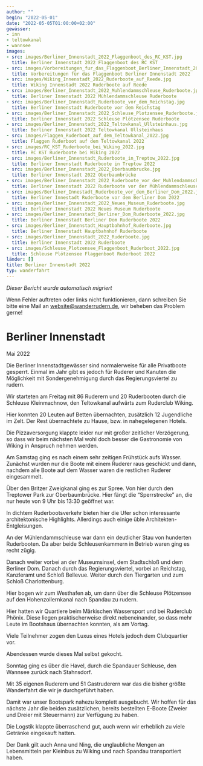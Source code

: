 ```yaml
---
author: ""
begin: "2022-05-01"
date: "2022-05-05T01:00:00+02:00"
gewässer:
- inn
- teltowkanal
- wannsee
images:
- src: images/Berliner_Innenstadt_2022_Flaggenboot_des_RC_KST.jpg
  title: Berliner Innenstadt 2022 Flaggenboot des RC KST
- src: images/Vorbereitungen_fur_das_Flaggenboot_Berliner_Innenstadt_2022.jpg
  title: Vorbereitungen für das Flaggenboot Berliner Innenstadt 2022
- src: images/Wiking_Innenstadt_2022_Ruderboote_auf_Reede.jpg
  title: Wiking Innenstadt 2022 Ruderboote auf Reede
- src: images/Berliner_Innenstadt_2022_Muhlendammschleuse_Ruderboote.jpg
  title: Berliner Innenstadt 2022 Mühlendammschleuse Ruderboote
- src: images/Berliner_Innenstadt_Ruderboote_vor_dem_Reichstag.jpg
  title: Berliner Innenstadt Ruderboote vor dem Reichstag
- src: images/Berliner_Innenstadt_2022_Schleuse_Plotzensee_Ruderboote.jpg
  title: Berliner Innenstadt 2022 Schleuse Plötzensee Ruderboote
- src: images/Berliner_Innenstadt_2022_Teltowkanal_Ullsteinhaus.jpg
  title: Berliner Innenstadt 2022 Teltowkanal Ullsteinhaus
- src: images/Flaggen_Ruderboot_auf_dem_Teltowkanal_2022.jpg
  title: Flaggen Ruderboot auf dem Teltowkanal 2022
- src: images/RC_KST_Ruderboote_bei_Wiking_2022.jpg
  title: RC KST Ruderboote bei Wiking 2022
- src: images/Berliner_Innenstadt_Ruderboote_in_Treptow_2022.jpg
  title: Berliner Innenstadt Ruderboote in Treptow 2022
- src: images/Berliner_Innenstadt_2022_Oberbaumbrucke.jpg
  title: Berliner Innenstadt 2022 Oberbaumbrücke
- src: images/Berliner_Innenstadt_2022_Ruderboote_vor_der_Muhlendammschleuse.jpg
  title: Berliner Innenstadt 2022 Ruderboote vor der Mühlendammschleuse
- src: images/Berliner_Innestadt_Ruderboote_vor_dem_Berliner_Dom_2022.jpg
  title: Berliner Innestadt Ruderboote vor dem Berliner Dom 2022
- src: images/Berliner_Innenstadt_2022_Neues_Museum_Ruderboote.jpg
  title: Berliner Innenstadt 2022 Neues Museum Ruderboote
- src: images/Berliner_Innenstadt_Berliner_Dom_Ruderboote_2022.jpg
  title: Berliner Innenstadt Berliner Dom Ruderboote 2022
- src: images/Berliner_Innenstadt_Hauptbahnhof_Ruderboote.jpg
  title: Berliner Innenstadt Hauptbahnhof Ruderboote
- src: images/Berliner_Innenstadt_2022_Ruderboote.jpg
  title: Berliner Innenstadt 2022 Ruderboote
- src: images/Schleuse_Plotzensee_Flaggenboot_Ruderboot_2022.jpg
  title: Schleuse Plötzensee Flaggenboot Ruderboot 2022
länder: []
title: Berliner Innenstadt 2022
typ: wanderfahrt
---
```



*Dieser Bericht wurde automatisch migriert*

Wenn Fehler auftreten oder links nicht funktionieren, dann schreiben Sie bitte eine Mail an website@wanderrudern.de, wir beheben das Problem gerne!



# Berliner Innenstadt


Mai 2022

Die Berliner Innenstadtgewässer sind normalerweise für alle Privatboote gesperrt. Einmal im Jahr gibt es jedoch für Ruderer und Kanuten die Möglichkeit mit Sondergenehmigung durch das Regierungsviertel zu rudern.

Wir starteten am Freitag mit 86 Ruderern und 20 Ruderbooten durch die Schleuse Kleinmachnow, den Teltowkanal aufwärts zum Ruderclub Wiking.

Hier konnten 20 Leuten auf Betten übernachten, zusätzlich 12 Jugendliche im Zelt. Der Rest übernachtete zu Hause, bzw. in nahegelegenen Hotels.

Die Pizzaversorgung klappte leider nur mit großer zeitlicher Verzögerung, so dass wir beim nächsten Mal wohl doch besser die Gastronomie von Wiking in Anspruch nehmen werden.

Am Samstag ging es nach einem sehr zeitigen Frühstück aufs Wasser. Zunächst wurden nur die Boote mit einem Ruderer raus geschickt und dann, nachdem alle Boote auf dem Wasser waren die restlichen Ruderer eingesammelt.

Über den Britzer Zweigkanal ging es zur Spree. Von hier durch den Treptower Park zur Oberbaumbrücke. Hier fängt die “Sperrstrecke” an, die nur heute von 9 Uhr bis 13:30 geöffnet war.

In dichtem Ruderbootsverkehr bieten hier die Ufer schon interessante architektonische Highlights. Allerdings auch einige üble Architekten- Entgleisungen.

An der Mühlendammschleuse war dann ein deutlicher Stau von hunderten Ruderbooten. Da aber beide Schleusenkammern in Betrieb waren ging es recht zügig.

Danach weiter vorbei an der Museumsinsel, dem Stadtschloß und dem Berliner Dom. Danach durch das Regierungsviertel, vorbei an Reichstag, Kanzleramt und Schloß Bellevue. Weiter durch den Tiergarten und zum Schloß Charlottenburg.

Hier bogen wir zum Westhafen ab, um dann über die Schleuse Plötzensee auf den Hohenzollernkanal nach Spandau zu rudern.

Hier hatten wir Quartiere beim Märkischen Wassersport und bei Ruderclub Phönix. Diese liegen praktischerweise direkt nebeneinander, so dass mehr Leute im Bootshaus übernachten konnten, als am Vortag.

Viele Teilnehmer zogen den Luxus eines Hotels jedoch dem Clubquartier vor.

Abendessen wurde dieses Mal selbst gekocht.

Sonntag ging es über die Havel, durch die Spandauer Schleuse, den Wannsee zurück nach Stahnsdorf.

Mit 35 eigenen Ruderern und 51 Gastruderern war das die bisher größte Wanderfahrt die wir je durchgeführt haben.

Damit war unser Bootspark nahezu komplett ausgebucht. Wir hoffen für das nächste Jahr die beiden zusätzlichen, bereits bestellten E-Boote (Zweier und Dreier mit Steuermann) zur Verfügung zu haben.

Die Logstik klappte überraschend gut, auch wenn wir erheblich zu viele Getränke eingekauft hatten.

Der Dank gilt auch Anna und Ning, die unglaubliche Mengen an Lebensmitteln per Kleinbus zu Wiking und nach Spandau transportiert haben.